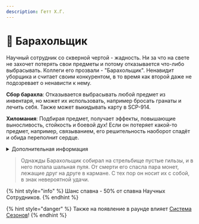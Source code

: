 ```yaml
---
description: Гетт Х.Г.
---
```


# 🎒 Барахольщик

Научный сотрудник со скверной чертой - жадность. Ни за что на свете не захочет потерять свои предметы и потому отказывается что-либо выбрасывать. Коллеги его прозвали - "Барахольщик". Ненавидит уборщика и считает своим конкурентом, в то время как второй даже не подозревает о ненависти к нему.

**Сбор барахла**: Отказывается выбрасывать любой предмет из инвентаря, но может их использовать, например бросать гранаты и лечить себя. Также может выкидывать карту в SCP-914.

**Хиломания**: Подбирая предмет, получает эффекты, повышающие выносливость, стойкость и боевой дух! Если он потеряет какой-то предмет, например, связыванием, его решительность наоборот спадёт и обида переполнит сердце.

<details>

<summary>Дополнительная информация</summary>

* **Класс**: Научный Сотрудник
* **Оружие**: Отсутствует
* **Уровень доступа**: Карта Научного Сотрудника
* **Броня**: Отсутствует
* **Особое снаряжение**: Различное барахло

</details>

> Однажды Барахольщик собирал на стрельбище пустые гильзы, и в него попала шальная пуля. От смерти его спасла пара монет, лежащие друг на друге в кармане. С тех пор он носит их с собой, в знак невероятной удачи.

{% hint style="info" %}
Шанс спавна - 50% от спавна Научных Сотрудников.
{% endhint %}

{% hint style="danger" %}
Также на появление в раунде влияет [Система Сезонов](../../server-systems/seasons-system.md)!
{% endhint %}
